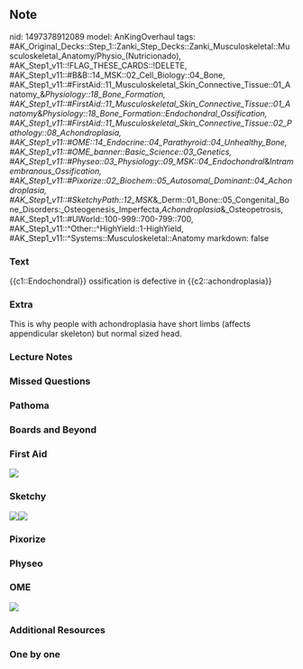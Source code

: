 ## Note
nid: 1497378912089
model: AnKingOverhaul
tags: #AK_Original_Decks::Step_1::Zanki_Step_Decks::Zanki_Musculoskeletal::Musculoskeletal_Anatomy/Physio_(Nutricionado), #AK_Step1_v11::!FLAG_THESE_CARDS::!DELETE, #AK_Step1_v11::#B&B::14_MSK::02_Cell_Biology::04_Bone, #AK_Step1_v11::#FirstAid::11_Musculoskeletal_Skin_Connective_Tissue::01_Anatomy_&_Physiology::18_Bone_Formation, #AK_Step1_v11::#FirstAid::11_Musculoskeletal_Skin_Connective_Tissue::01_Anatomy_&_Physiology::18_Bone_Formation::Endochondral_Ossification, #AK_Step1_v11::#FirstAid::11_Musculoskeletal_Skin_Connective_Tissue::02_Pathology::08_Achondroplasia, #AK_Step1_v11::#OME::14_Endocrine::04_Parathyroid::04_Unhealthy_Bone, #AK_Step1_v11::#OME_banner::Basic_Science::03_Genetics, #AK_Step1_v11::#Physeo::03_Physiology::09_MSK::04_Endochondral_&_Intramembranous_Ossification, #AK_Step1_v11::#Pixorize::02_Biochem::05_Autosomal_Dominant::04_Achondroplasia, #AK_Step1_v11::#SketchyPath::12_MSK_&_Derm::01_Bone::05_Congenital_Bone_Disorders:_Osteogenesis_Imperfecta,_Achondroplasia_&_Osteopetrosis, #AK_Step1_v11::#UWorld::100-999::700-799::700, #AK_Step1_v11::^Other::^HighYield::1-HighYield, #AK_Step1_v11::^Systems::Musculoskeletal::Anatomy
markdown: false

### Text
{{c1::Endochondral}} ossification is defective in {{c2::achondroplasia}}

### Extra
<div>
  This is why people with achondroplasia have short limbs (affects
  appendicular skeleton) but normal sized head.
</div>

### Lecture Notes


### Missed Questions


### Pathoma


### Boards and Beyond


### First Aid
<img src="paste-de7de272bb30f5d9ded844b6113a885bfe3dc0e8.jpg">

### Sketchy
<img src=
"achondroplasia%20inherited%20defect%20in%20chondrocyte%20proliferation%20epiphyseal%20plate_1566160514431.jpg"
class="resizer"><img src=
"Zoverall%20picture%20(95)_1566160514431.JPG" class="resizer">

### Pixorize


### Physeo


### OME
<div class="ome-widget">
  <a href="https://onlinemeded.org/spa/genetics?ref=anki"><img src=
  "_OME_AnkiFlashcards_Topic_4.png"></a>
</div>

### Additional Resources


### One by one

